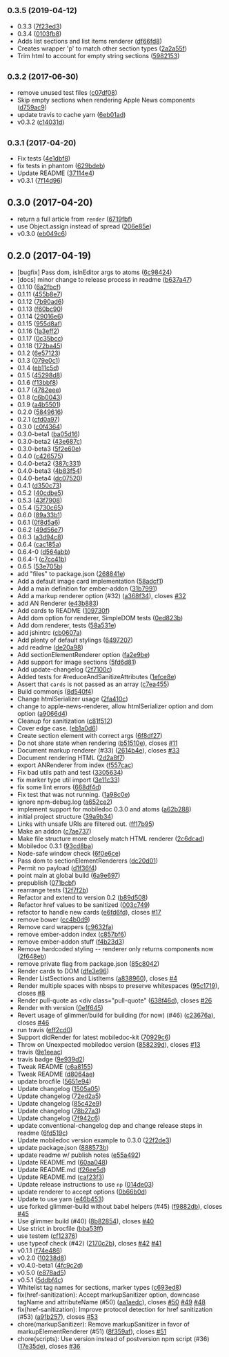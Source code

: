 <a name="0.3.5"></a>
## <small>0.3.5 (2019-04-12)</small>

* 0.3.3 ([7f23ed3](https://github.com/bustlelabs/mobiledoc-apple-news-renderer/commit/7f23ed3))
* 0.3.4 ([0103fb8](https://github.com/bustlelabs/mobiledoc-apple-news-renderer/commit/0103fb8))
* Adds list sections and list items renderer ([df66fd8](https://github.com/bustlelabs/mobiledoc-apple-news-renderer/commit/df66fd8))
* Creates wrapper 'p' to match other section types ([2a2a55f](https://github.com/bustlelabs/mobiledoc-apple-news-renderer/commit/2a2a55f))
* Trim html to account for empty string sections ([5982153](https://github.com/bustlelabs/mobiledoc-apple-news-renderer/commit/5982153))



<a name="0.3.2"></a>
## <small>0.3.2 (2017-06-30)</small>

* remove unused test files ([c07df08](https://github.com/bustlelabs/mobiledoc-apple-news-renderer/commit/c07df08))
* Skip empty sections when rendering Apple News components ([d759ac9](https://github.com/bustlelabs/mobiledoc-apple-news-renderer/commit/d759ac9))
* update travis to cache yarn ([6eb01ad](https://github.com/bustlelabs/mobiledoc-apple-news-renderer/commit/6eb01ad))
* v0.3.2 ([c14031d](https://github.com/bustlelabs/mobiledoc-apple-news-renderer/commit/c14031d))



<a name="0.3.1"></a>
## <small>0.3.1 (2017-04-20)</small>

* Fix tests ([4e1dbf8](https://github.com/bustlelabs/mobiledoc-apple-news-renderer/commit/4e1dbf8))
* fix tests in phantom ([629bdeb](https://github.com/bustlelabs/mobiledoc-apple-news-renderer/commit/629bdeb))
* Update README ([37114e4](https://github.com/bustlelabs/mobiledoc-apple-news-renderer/commit/37114e4))
* v0.3.1 ([7f14d96](https://github.com/bustlelabs/mobiledoc-apple-news-renderer/commit/7f14d96))



<a name="0.3.0"></a>
## 0.3.0 (2017-04-20)

* return a full article from `render` ([6719fbf](https://github.com/bustlelabs/mobiledoc-apple-news-renderer/commit/6719fbf))
* use Object.assign instead of spread ([206e85e](https://github.com/bustlelabs/mobiledoc-apple-news-renderer/commit/206e85e))
* v0.3.0 ([eb049c6](https://github.com/bustlelabs/mobiledoc-apple-news-renderer/commit/eb049c6))



<a name="0.2.0"></a>
## 0.2.0 (2017-04-19)

* [bugfix] Pass dom, isInEditor args to atoms ([6c98424](https://github.com/bustlelabs/mobiledoc-apple-news-renderer/commit/6c98424))
* [docs] minor change to release process in readme ([b637a47](https://github.com/bustlelabs/mobiledoc-apple-news-renderer/commit/b637a47))
* 0.1.10 ([6a2fbcf](https://github.com/bustlelabs/mobiledoc-apple-news-renderer/commit/6a2fbcf))
* 0.1.11 ([455b8e7](https://github.com/bustlelabs/mobiledoc-apple-news-renderer/commit/455b8e7))
* 0.1.12 ([7b90ad6](https://github.com/bustlelabs/mobiledoc-apple-news-renderer/commit/7b90ad6))
* 0.1.13 ([f60bc90](https://github.com/bustlelabs/mobiledoc-apple-news-renderer/commit/f60bc90))
* 0.1.14 ([29016e6](https://github.com/bustlelabs/mobiledoc-apple-news-renderer/commit/29016e6))
* 0.1.15 ([955d8af](https://github.com/bustlelabs/mobiledoc-apple-news-renderer/commit/955d8af))
* 0.1.16 ([1a3eff2](https://github.com/bustlelabs/mobiledoc-apple-news-renderer/commit/1a3eff2))
* 0.1.17 ([0c35bcc](https://github.com/bustlelabs/mobiledoc-apple-news-renderer/commit/0c35bcc))
* 0.1.18 ([172ba45](https://github.com/bustlelabs/mobiledoc-apple-news-renderer/commit/172ba45))
* 0.1.2 ([6e57123](https://github.com/bustlelabs/mobiledoc-apple-news-renderer/commit/6e57123))
* 0.1.3 ([079e0c1](https://github.com/bustlelabs/mobiledoc-apple-news-renderer/commit/079e0c1))
* 0.1.4 ([eb11c5d](https://github.com/bustlelabs/mobiledoc-apple-news-renderer/commit/eb11c5d))
* 0.1.5 ([45298d8](https://github.com/bustlelabs/mobiledoc-apple-news-renderer/commit/45298d8))
* 0.1.6 ([f13bbf8](https://github.com/bustlelabs/mobiledoc-apple-news-renderer/commit/f13bbf8))
* 0.1.7 ([4782eee](https://github.com/bustlelabs/mobiledoc-apple-news-renderer/commit/4782eee))
* 0.1.8 ([c6b0043](https://github.com/bustlelabs/mobiledoc-apple-news-renderer/commit/c6b0043))
* 0.1.9 ([a4b5501](https://github.com/bustlelabs/mobiledoc-apple-news-renderer/commit/a4b5501))
* 0.2.0 ([5849616](https://github.com/bustlelabs/mobiledoc-apple-news-renderer/commit/5849616))
* 0.2.1 ([cfd0a97](https://github.com/bustlelabs/mobiledoc-apple-news-renderer/commit/cfd0a97))
* 0.3.0 ([c0f4364](https://github.com/bustlelabs/mobiledoc-apple-news-renderer/commit/c0f4364))
* 0.3.0-beta1 ([ba05d16](https://github.com/bustlelabs/mobiledoc-apple-news-renderer/commit/ba05d16))
* 0.3.0-beta2 ([43e687c](https://github.com/bustlelabs/mobiledoc-apple-news-renderer/commit/43e687c))
* 0.3.0-beta3 ([5f2e60e](https://github.com/bustlelabs/mobiledoc-apple-news-renderer/commit/5f2e60e))
* 0.4.0 ([c426575](https://github.com/bustlelabs/mobiledoc-apple-news-renderer/commit/c426575))
* 0.4.0-beta2 ([387c331](https://github.com/bustlelabs/mobiledoc-apple-news-renderer/commit/387c331))
* 0.4.0-beta3 ([4b83f54](https://github.com/bustlelabs/mobiledoc-apple-news-renderer/commit/4b83f54))
* 0.4.0-beta4 ([dc07520](https://github.com/bustlelabs/mobiledoc-apple-news-renderer/commit/dc07520))
* 0.4.1 ([d350c73](https://github.com/bustlelabs/mobiledoc-apple-news-renderer/commit/d350c73))
* 0.5.2 ([40cdbe5](https://github.com/bustlelabs/mobiledoc-apple-news-renderer/commit/40cdbe5))
* 0.5.3 ([43f7908](https://github.com/bustlelabs/mobiledoc-apple-news-renderer/commit/43f7908))
* 0.5.4 ([5730c65](https://github.com/bustlelabs/mobiledoc-apple-news-renderer/commit/5730c65))
* 0.6.0 ([89a33b1](https://github.com/bustlelabs/mobiledoc-apple-news-renderer/commit/89a33b1))
* 0.6.1 ([0f8d5a6](https://github.com/bustlelabs/mobiledoc-apple-news-renderer/commit/0f8d5a6))
* 0.6.2 ([49d56e7](https://github.com/bustlelabs/mobiledoc-apple-news-renderer/commit/49d56e7))
* 0.6.3 ([a3d94c8](https://github.com/bustlelabs/mobiledoc-apple-news-renderer/commit/a3d94c8))
* 0.6.4 ([cac185a](https://github.com/bustlelabs/mobiledoc-apple-news-renderer/commit/cac185a))
* 0.6.4-0 ([d564abb](https://github.com/bustlelabs/mobiledoc-apple-news-renderer/commit/d564abb))
* 0.6.4-1 ([c7cc41b](https://github.com/bustlelabs/mobiledoc-apple-news-renderer/commit/c7cc41b))
* 0.6.5 ([53e705b](https://github.com/bustlelabs/mobiledoc-apple-news-renderer/commit/53e705b))
* add "files" to package.json ([268841e](https://github.com/bustlelabs/mobiledoc-apple-news-renderer/commit/268841e))
* Add a default image card implementation ([58adcf1](https://github.com/bustlelabs/mobiledoc-apple-news-renderer/commit/58adcf1))
* Add a main definition for ember-addon ([31b7991](https://github.com/bustlelabs/mobiledoc-apple-news-renderer/commit/31b7991))
* Add a markup renderer option (#32) ([a368f34](https://github.com/bustlelabs/mobiledoc-apple-news-renderer/commit/a368f34)), closes [#32](https://github.com/bustlelabs/mobiledoc-apple-news-renderer/issues/32)
* add AN Renderer ([e43b883](https://github.com/bustlelabs/mobiledoc-apple-news-renderer/commit/e43b883))
* Add cards to README ([109730f](https://github.com/bustlelabs/mobiledoc-apple-news-renderer/commit/109730f))
* Add dom option for renderer, SimpleDOM tests ([0ed823b](https://github.com/bustlelabs/mobiledoc-apple-news-renderer/commit/0ed823b))
* Add dom renderer, tests ([58a531e](https://github.com/bustlelabs/mobiledoc-apple-news-renderer/commit/58a531e))
* add jshintrc ([cb0607a](https://github.com/bustlelabs/mobiledoc-apple-news-renderer/commit/cb0607a))
* Add plenty of default stylings ([6497207](https://github.com/bustlelabs/mobiledoc-apple-news-renderer/commit/6497207))
* add readme ([de20a98](https://github.com/bustlelabs/mobiledoc-apple-news-renderer/commit/de20a98))
* Add sectionElementRenderer option ([fa2e9be](https://github.com/bustlelabs/mobiledoc-apple-news-renderer/commit/fa2e9be))
* Add support for image sections ([5fd6d81](https://github.com/bustlelabs/mobiledoc-apple-news-renderer/commit/5fd6d81))
* Add update-changelog ([2f7100c](https://github.com/bustlelabs/mobiledoc-apple-news-renderer/commit/2f7100c))
* Added tests for #reduceAndSanitizeAttributes ([1efce8e](https://github.com/bustlelabs/mobiledoc-apple-news-renderer/commit/1efce8e))
* Assert that `cards` is not passed as an array ([c7ea455](https://github.com/bustlelabs/mobiledoc-apple-news-renderer/commit/c7ea455))
* Build commonjs ([8d540f4](https://github.com/bustlelabs/mobiledoc-apple-news-renderer/commit/8d540f4))
* Change htmlSerializer usage ([2fa410c](https://github.com/bustlelabs/mobiledoc-apple-news-renderer/commit/2fa410c))
* change to apple-news-renderer, allow htmlSerializer option and dom option ([a9066d4](https://github.com/bustlelabs/mobiledoc-apple-news-renderer/commit/a9066d4))
* Cleanup for sanitization ([c81f512](https://github.com/bustlelabs/mobiledoc-apple-news-renderer/commit/c81f512))
* Cover edge case. ([eb1a0d6](https://github.com/bustlelabs/mobiledoc-apple-news-renderer/commit/eb1a0d6))
* Create section element with correct args ([6f8df27](https://github.com/bustlelabs/mobiledoc-apple-news-renderer/commit/6f8df27))
* Do not share state when rendering ([b51510e](https://github.com/bustlelabs/mobiledoc-apple-news-renderer/commit/b51510e)), closes [#11](https://github.com/bustlelabs/mobiledoc-apple-news-renderer/issues/11)
* Document markup renderer (#33) ([2614b4e](https://github.com/bustlelabs/mobiledoc-apple-news-renderer/commit/2614b4e)), closes [#33](https://github.com/bustlelabs/mobiledoc-apple-news-renderer/issues/33)
* Document rendering HTML ([2d2a8f7](https://github.com/bustlelabs/mobiledoc-apple-news-renderer/commit/2d2a8f7))
* export ANRenderer from index ([f557cac](https://github.com/bustlelabs/mobiledoc-apple-news-renderer/commit/f557cac))
* Fix bad utils path and test ([3305634](https://github.com/bustlelabs/mobiledoc-apple-news-renderer/commit/3305634))
* fix marker type util import ([3e11c33](https://github.com/bustlelabs/mobiledoc-apple-news-renderer/commit/3e11c33))
* fix some lint errors ([668df4d](https://github.com/bustlelabs/mobiledoc-apple-news-renderer/commit/668df4d))
* Fix test that was not running. ([1a98c0e](https://github.com/bustlelabs/mobiledoc-apple-news-renderer/commit/1a98c0e))
* ignore npm-debug.log ([a652ce2](https://github.com/bustlelabs/mobiledoc-apple-news-renderer/commit/a652ce2))
* implement support for mobiledoc 0.3.0 and atoms ([a62b288](https://github.com/bustlelabs/mobiledoc-apple-news-renderer/commit/a62b288))
* initial project structure ([39a9b34](https://github.com/bustlelabs/mobiledoc-apple-news-renderer/commit/39a9b34))
* Links with unsafe URIs are filtered out. ([ff17b95](https://github.com/bustlelabs/mobiledoc-apple-news-renderer/commit/ff17b95))
* Make an addon ([c7ae737](https://github.com/bustlelabs/mobiledoc-apple-news-renderer/commit/c7ae737))
* Make file structure more closely match HTML renderer ([2c6dcad](https://github.com/bustlelabs/mobiledoc-apple-news-renderer/commit/2c6dcad))
* Mobiledoc 0.3.1 ([93cd8ba](https://github.com/bustlelabs/mobiledoc-apple-news-renderer/commit/93cd8ba))
* Node-safe window check ([6f0e6ce](https://github.com/bustlelabs/mobiledoc-apple-news-renderer/commit/6f0e6ce))
* Pass dom to sectionElementRenderers ([dc20d01](https://github.com/bustlelabs/mobiledoc-apple-news-renderer/commit/dc20d01))
* Permit no payload ([d1f36f4](https://github.com/bustlelabs/mobiledoc-apple-news-renderer/commit/d1f36f4))
* point main at global build ([6a9e697](https://github.com/bustlelabs/mobiledoc-apple-news-renderer/commit/6a9e697))
* prepublish ([071bcbf](https://github.com/bustlelabs/mobiledoc-apple-news-renderer/commit/071bcbf))
* rearrange tests ([12f7f2b](https://github.com/bustlelabs/mobiledoc-apple-news-renderer/commit/12f7f2b))
* Refactor and extend to version 0.2 ([b89d508](https://github.com/bustlelabs/mobiledoc-apple-news-renderer/commit/b89d508))
* Refactor href values to be sanitized ([003c749](https://github.com/bustlelabs/mobiledoc-apple-news-renderer/commit/003c749))
* refactor to handle new cards ([e6fd6fd](https://github.com/bustlelabs/mobiledoc-apple-news-renderer/commit/e6fd6fd)), closes [#17](https://github.com/bustlelabs/mobiledoc-apple-news-renderer/issues/17)
* remove bower ([cc4b0d9](https://github.com/bustlelabs/mobiledoc-apple-news-renderer/commit/cc4b0d9))
* Remove card wrappers ([c9632fa](https://github.com/bustlelabs/mobiledoc-apple-news-renderer/commit/c9632fa))
* remove ember-addon index ([c857bf6](https://github.com/bustlelabs/mobiledoc-apple-news-renderer/commit/c857bf6))
* remove ember-addon stuff ([f4b23d3](https://github.com/bustlelabs/mobiledoc-apple-news-renderer/commit/f4b23d3))
* Remove hardcoded styling -- renderer only returns components now ([2f648eb](https://github.com/bustlelabs/mobiledoc-apple-news-renderer/commit/2f648eb))
* remove private flag from package.json ([85c8042](https://github.com/bustlelabs/mobiledoc-apple-news-renderer/commit/85c8042))
* Render cards to DOM ([dfe3e96](https://github.com/bustlelabs/mobiledoc-apple-news-renderer/commit/dfe3e96))
* Render ListSections and ListItems ([a838960](https://github.com/bustlelabs/mobiledoc-apple-news-renderer/commit/a838960)), closes [#4](https://github.com/bustlelabs/mobiledoc-apple-news-renderer/issues/4)
* Render multiple spaces with nbsps to preserve whitespaces ([95c1719](https://github.com/bustlelabs/mobiledoc-apple-news-renderer/commit/95c1719)), closes [#8](https://github.com/bustlelabs/mobiledoc-apple-news-renderer/issues/8)
* Render pull-quote as <div class="pull-quote" ([638f46d](https://github.com/bustlelabs/mobiledoc-apple-news-renderer/commit/638f46d)), closes [#26](https://github.com/bustlelabs/mobiledoc-apple-news-renderer/issues/26)
* Render with version ([0e1f645](https://github.com/bustlelabs/mobiledoc-apple-news-renderer/commit/0e1f645))
* Revert usage of glimmer/build for building (for now) (#46) ([c23676a](https://github.com/bustlelabs/mobiledoc-apple-news-renderer/commit/c23676a)), closes [#46](https://github.com/bustlelabs/mobiledoc-apple-news-renderer/issues/46)
* run travis ([eff2cd0](https://github.com/bustlelabs/mobiledoc-apple-news-renderer/commit/eff2cd0))
* Support didRender for latest mobiledoc-kit ([70929c6](https://github.com/bustlelabs/mobiledoc-apple-news-renderer/commit/70929c6))
* Throw on Unexpected mobiledoc version ([858239d](https://github.com/bustlelabs/mobiledoc-apple-news-renderer/commit/858239d)), closes [#13](https://github.com/bustlelabs/mobiledoc-apple-news-renderer/issues/13)
* travis ([9e1eeac](https://github.com/bustlelabs/mobiledoc-apple-news-renderer/commit/9e1eeac))
* travis badge ([9e939d2](https://github.com/bustlelabs/mobiledoc-apple-news-renderer/commit/9e939d2))
* Tweak README ([c6a8155](https://github.com/bustlelabs/mobiledoc-apple-news-renderer/commit/c6a8155))
* Tweak README ([d8064ae](https://github.com/bustlelabs/mobiledoc-apple-news-renderer/commit/d8064ae))
* update brocfile ([5651e94](https://github.com/bustlelabs/mobiledoc-apple-news-renderer/commit/5651e94))
* Update changelog ([1505a05](https://github.com/bustlelabs/mobiledoc-apple-news-renderer/commit/1505a05))
* Update changelog ([72ed2a5](https://github.com/bustlelabs/mobiledoc-apple-news-renderer/commit/72ed2a5))
* Update changelog ([85c42e9](https://github.com/bustlelabs/mobiledoc-apple-news-renderer/commit/85c42e9))
* Update changelog ([78b27a3](https://github.com/bustlelabs/mobiledoc-apple-news-renderer/commit/78b27a3))
* Update changelog ([7f942c6](https://github.com/bustlelabs/mobiledoc-apple-news-renderer/commit/7f942c6))
* update conventional-changelog dep and change release steps in readme ([6fd519c](https://github.com/bustlelabs/mobiledoc-apple-news-renderer/commit/6fd519c))
* Update mobiledoc version example to 0.3.0 ([22f2de3](https://github.com/bustlelabs/mobiledoc-apple-news-renderer/commit/22f2de3))
* update package.json ([888573b](https://github.com/bustlelabs/mobiledoc-apple-news-renderer/commit/888573b))
* update readme w/ publish notes ([e55a492](https://github.com/bustlelabs/mobiledoc-apple-news-renderer/commit/e55a492))
* Update README.md ([60aa048](https://github.com/bustlelabs/mobiledoc-apple-news-renderer/commit/60aa048))
* Update README.md ([f26ee5d](https://github.com/bustlelabs/mobiledoc-apple-news-renderer/commit/f26ee5d))
* Update README.md ([caf23f3](https://github.com/bustlelabs/mobiledoc-apple-news-renderer/commit/caf23f3))
* Update release instructions to use `np` ([014de03](https://github.com/bustlelabs/mobiledoc-apple-news-renderer/commit/014de03))
* update renderer to accept options ([0b66b0d](https://github.com/bustlelabs/mobiledoc-apple-news-renderer/commit/0b66b0d))
* Update to use yarn ([e46b453](https://github.com/bustlelabs/mobiledoc-apple-news-renderer/commit/e46b453))
* use forked glimmer-build without babel helpers (#45) ([f9882db](https://github.com/bustlelabs/mobiledoc-apple-news-renderer/commit/f9882db)), closes [#45](https://github.com/bustlelabs/mobiledoc-apple-news-renderer/issues/45)
* Use glimmer build (#40) ([8b82854](https://github.com/bustlelabs/mobiledoc-apple-news-renderer/commit/8b82854)), closes [#40](https://github.com/bustlelabs/mobiledoc-apple-news-renderer/issues/40)
* Use strict in brocfile ([bba53ff](https://github.com/bustlelabs/mobiledoc-apple-news-renderer/commit/bba53ff))
* use testem ([cf12376](https://github.com/bustlelabs/mobiledoc-apple-news-renderer/commit/cf12376))
* use typeof check (#42) ([2170c2b](https://github.com/bustlelabs/mobiledoc-apple-news-renderer/commit/2170c2b)), closes [#42](https://github.com/bustlelabs/mobiledoc-apple-news-renderer/issues/42) [#41](https://github.com/bustlelabs/mobiledoc-apple-news-renderer/issues/41)
* v0.1.1 ([f74e486](https://github.com/bustlelabs/mobiledoc-apple-news-renderer/commit/f74e486))
* v0.2.0 ([10238d8](https://github.com/bustlelabs/mobiledoc-apple-news-renderer/commit/10238d8))
* v0.4.0-beta1 ([4fc9c2d](https://github.com/bustlelabs/mobiledoc-apple-news-renderer/commit/4fc9c2d))
* v0.5.0 ([e878ad5](https://github.com/bustlelabs/mobiledoc-apple-news-renderer/commit/e878ad5))
* v0.5.1 ([5ddbf4c](https://github.com/bustlelabs/mobiledoc-apple-news-renderer/commit/5ddbf4c))
* Whitelist tag names for sections, marker types ([c693ed8](https://github.com/bustlelabs/mobiledoc-apple-news-renderer/commit/c693ed8))
* fix(href-sanitization): Accept markupSanitizer option, downcase tagName and attributeName (#50) ([aa1aedc](https://github.com/bustlelabs/mobiledoc-apple-news-renderer/commit/aa1aedc)), closes [#50](https://github.com/bustlelabs/mobiledoc-apple-news-renderer/issues/50) [#49](https://github.com/bustlelabs/mobiledoc-apple-news-renderer/issues/49) [#48](https://github.com/bustlelabs/mobiledoc-apple-news-renderer/issues/48)
* fix(href-sanitization): Improve protocol detection for href sanitization (#53) ([a91b257](https://github.com/bustlelabs/mobiledoc-apple-news-renderer/commit/a91b257)), closes [#53](https://github.com/bustlelabs/mobiledoc-apple-news-renderer/issues/53)
* chore(markupSanitizer): Remove markupSanitizer in favor of markupElementRenderer (#51) ([8f359af](https://github.com/bustlelabs/mobiledoc-apple-news-renderer/commit/8f359af)), closes [#51](https://github.com/bustlelabs/mobiledoc-apple-news-renderer/issues/51)
* chore(scripts): Use version instead of postversion npm script (#36) ([17e35de](https://github.com/bustlelabs/mobiledoc-apple-news-renderer/commit/17e35de)), closes [#36](https://github.com/bustlelabs/mobiledoc-apple-news-renderer/issues/36)



